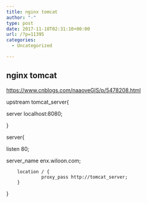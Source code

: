 ```yaml
---
title: nginx tomcat
author: "-"
type: post
date: 2017-11-10T02:31:10+00:00
url: /?p=11395
categories:
  - Uncategorized

---
```

## nginx tomcat
https://www.cnblogs.com/naaoveGIS/p/5478208.html

upstream tomcat_server{
           
server localhost:8080;
  
}

server{
          
listen 80;
          
server_name enx.wiloon.com;

        location / {
                 proxy_pass http://tomcat_server;
        }
    

}